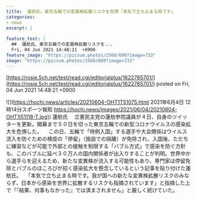 ```yaml
---
title:  蓮舫氏、東京五輪での変異株拡散リスクを危惧「本気で立ち止まる時です」  
categories:
- news
excerpt: |
  
feature_text: |
  ##  蓮舫氏、東京五輪での変異株拡散リスクを...
  Fri, 04 Jun 2021 14:48:21  +0900
feature_image: "https://picsum.photos/2560/600?image=733"
image: "https://picsum.photos/2560/600?image=733"
---
```


[https://rosie.5ch.net/test/read.cgi/editorialplus/1622785701/](https://rosie.5ch.net/test/read.cgi/editorialplus/1622785701/)
posted on Fri, 04 Jun 2021 14:48:21  +0900

<!--more-->

![](https://hochi.news/articles/20210604-OHT1T51075.html 2021年6月4日 12時14分スポーツ報知 [https://hochi.news/images/2021/06/04/20210604-OHT1I51118-T.jpg)](https://hochi.news/images/2021/06/04/20210604-OHT1I51118-T.jpg)) 蓮舫氏 　立憲民主党の蓮舫参院議員が４日、自身のツイッターを更新。開幕まで５０日を切った東京五輪での新型コロナウイルスの感染拡大を危惧した。 　この日、五輪で「特例入国」する選手や大会関係はウイルス流入を防ぐための検疫の「停留」（施設での隔離）が免除され、入国後、ただちに練習などが可能で外部との接触を制限する「バブル方式」で感染を防ぐ方針も、このバブルに延べ３０万人の国内関係者が出入りすることが判明。世界中から選手らを迎えるため、新たな変異株が流入する可能性もあり、専門家は停留免除とバブルのほころびが招く感染拡大を懸念しているという記事を貼り付けた蓮舫氏。 　「本気で立ち止まる時です。我が国への新たな変異株拡散リスクのみならず、日本から感染を世界に拡散するリスクも指摘されています」と指摘した上で「『結果、何事もなかった』では済まされません」と厳しく続けていた。
